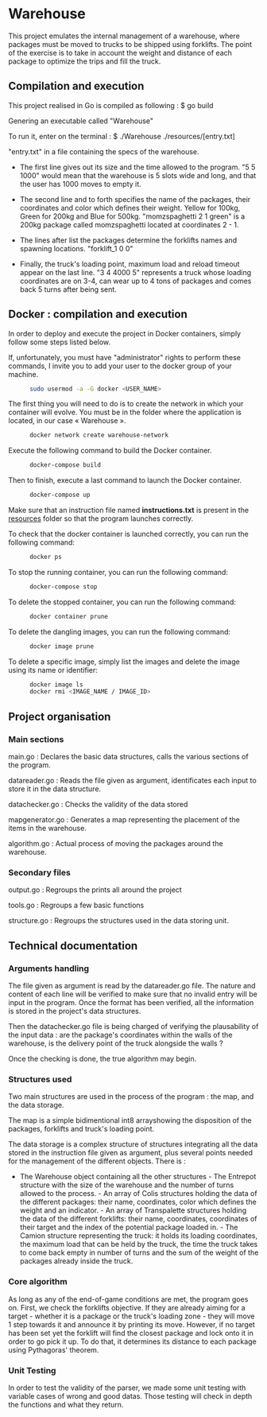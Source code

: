 # Warehouse

This project emulates the internal management of a warehouse, where packages must be moved to trucks to be shipped using
forklifts. The point of the exercise is to take in account the weight and distance of each package to optimize the trips
and fill the truck.


## Compilation and execution

This project realised in Go is compiled as following :
$ go build

Genering an executable called "Warehouse"

To run it, enter on the terminal :
$ ./Warehouse ./resources/[entry.txt]

"entry.txt" in a file containing the specs of the warehouse.

- The first line gives out its size and the time allowed to the program.
  "5 5 1000" would mean that the warehouse is 5 slots wide and long, and that the user has 1000 moves to empty it.

- The second line and to forth specifies the name of the packages, their coordinates and color which defines their
  weight. Yellow for 100kg, Green for 200kg and Blue for 500kg.
  "momzspaghetti 2 1 green" is a 200kg package called momzspaghetti located at coordinates 2 - 1.

- The lines after list the packages determine the forklifts names and spawning locations.
  "forklift_1 0 0"

- Finally, the truck's loading point, maximum load and reload timeout appear on the last line.
  "3 4 4000 5" represents a truck whose loading coordinates are on 3-4, can wear up to 4 tons of packages and comes back 5 turns after being sent.


## Docker : compilation and execution

In order to deploy and execute the project in Docker containers, simply follow some steps listed below.

If, unfortunately, you must have "administrator" rights to perform these commands, I invite you to add your user to the
docker group of your machine.

```sh
      sudo usermod -a -G docker <USER_NAME>
```

The first thing you will need to do is to create the network in which your container will evolve. You must be in the
folder where the application is located, in our case « Warehouse ».

```sh
      docker network create warehouse-network
```

Execute the following command to build the Docker container.

```sh
      docker-compose build
```

Then to finish, execute a last command to launch the Docker container.

```sh
      docker-compose up
```

Make sure that an instruction file named **instructions.txt** is present in the [resources](./resources) folder so that
the program launches correctly.

To check that the docker container is launched correctly, you can run the following command:

```sh
      docker ps
```

To stop the running container, you can run the following command:

```sh
      docker-compose stop
```

To delete the stopped container, you can run the following command:

```sh
      docker container prune
```

To delete the dangling images, you can run the following command:

```sh
      docker image prune
```

To delete a specific image, simply list the images and delete the image using its name or identifier:

```sh
      docker image ls
      docker rmi <IMAGE_NAME / IMAGE_ID>
```


## Project organisation

### Main sections

main.go : Declares the basic data structures, calls the various sections of the program.

datareader.go : Reads the file given as argument, identificates each input to store it in the data structure.

datachecker.go : Checks the validity of the data stored

mapgenerator.go : Generates a map representing the placement of the items in the warehouse.

algorithm.go : Actual process of moving the packages around the warehouse.


### Secondary files

output.go : Regroups the prints all around the project

tools.go : Regroups a few basic functions

structure.go : Regroups the structures used in the data storing unit.


## Technical documentation

### Arguments handling

The file given as argument is read by the datareader.go file. The nature and content of each line will be verified to
make sure that no invalid entry will be input in the program. Once the format has been verified, all the information is
stored in the project's data structures.

Then the datachecker.go file is being charged of verifying the plausability of the input data : are the package's
coordinates within the walls of the warehouse, is the delivery point of the truck alongside the walls ?

Once the checking is done, the true algorithm may begin.


### Structures used

Two main structures are used in the process of the program : the map, and the data storage.

The map is a simple bidimentional int8 arrayshowing the disposition of the packages, forklifts and truck's loading point.

The data storage is a complex structure of structures integrating all the data stored in the instruction file given as argument, plus several points needed for the management of the different objects.
There is :
- The Warehouse object containing all the other structures
      - The Entrepot structure with the size of the warehouse and the number of turns allowed to the process.
      - An array of Colis structures holding the data of the different packages: their name, coordinates, color which defines the weight and an indicator.
      - An array of Transpalette structures holding the data of the different forklifts: their name, coordinates, coordinates of their target and the index of the potential package loaded in.
      - The Camion structure representing the truck: it holds its loading coordinates, the maximum load that can be held by the truck, the time the truck takes to come back empty in number of turns and the sum of the weight of the packages already inside the truck.


### Core algorithm

As long as any of the end-of-game conditions are met, the program goes on.
First, we check the forklifts objective. If they are already aiming for a target - whether it is a package or the truck's loading zone - they will move 1 step towards it and announce it by printing its move.
However, if no target has been set yet the forklift will find the closest package and lock onto it in order to go pick it up. To do that, it determines its distance to each package using Pythagoras' theorem.


### Unit Testing

In order to test the validity of the parser, we made some unit testing with variable cases of wrong and good datas. Those testing will check in depth the functions and what they return. 
